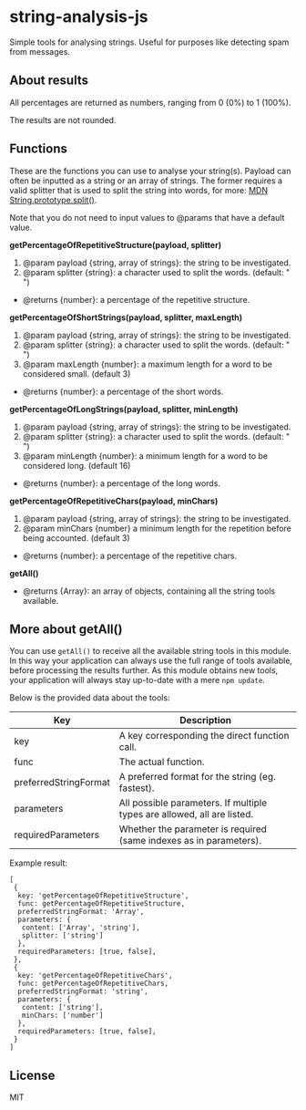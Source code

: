 # string-analysis-js
Simple tools for analysing strings.
Useful for purposes like detecting spam from messages.

## About results

All percentages are returned as numbers, ranging from 0 (0%) to 1 (100%).

The results are not rounded.

## Functions

These are the functions you can use to analyse your string(s). Payload can often be
inputted as a string or an array of strings. The former requires a valid splitter that is
used to split the string into words, for more: 
[MDN String.prototype.split()](https://developer.mozilla.org/en-US/docs/Web/JavaScript/Reference/Global_Objects/String/split).

Note that you do not need to input values to @params that have a default value.

**getPercentageOfRepetitiveStructure(payload, splitter)**

1. @param payload {string, array of strings}: the string to be investigated.
2. @param splitter {string}: a character used to split the words. (default: " ")
- @returns {number}: a percentage of the repetitive structure.


**getPercentageOfShortStrings(payload, splitter, maxLength)**

1. @param payload {string, array of strings}: the string to be investigated.
2. @param splitter {string}: a character used to split the words. (default: " ")
3. @param maxLength {number}: a maximum length for a word to be considered small. (default 3)
- @returns {number}: a percentage of the short words.


**getPercentageOfLongStrings(payload, splitter, minLength)**


1. @param payload {string, array of strings}: the string to be investigated.
2. @param splitter {string}: a character used to split the words. (default: " ")
3. @param minLength {number}: a minimum length for a word to be considered long. (default 16)
- @returns {number}: a percentage of the long words.


**getPercentageOfRepetitiveChars(payload, minChars)**

1. @param payload {string, array of strings}: the string to be investigated.
2. @param minChars {number} a minimum length for the repetition before being accounted. (default 3)
- @returns {number}: a percentage of the repetitive chars.


**getAll()**

- @returns {Array}: an array of objects, containing all the string tools available.

## More about getAll()

You can use `getAll()` to receive all the available string tools in this module. In this way your 
application can always use the full range of tools available, before processing the results further. 
As this module obtains new tools, your application will always stay up-to-date with a mere `npm update`.

Below is the provided data about the tools:

| Key | Description |
| --- | --- |
| key | A key corresponding the direct function call. |
| func | The actual function. |
| preferredStringFormat | A preferred format for the string (eg. fastest). |
| parameters | All possible parameters. If multiple types are allowed, all are listed. |
| requiredParameters | Whether the parameter is required (same indexes as in parameters). |

Example result:
```
[
 {
  key: 'getPercentageOfRepetitiveStructure',
  func: getPercentageOfRepetitiveStructure,
  preferredStringFormat: 'Array',
  parameters: {
   content: ['Array', 'string'],
   splitter: ['string']
  },
  requiredParameters: [true, false],
 },
 {
  key: 'getPercentageOfRepetitiveChars',
  func: getPercentageOfRepetitiveChars,
  preferredStringFormat: 'string',
  parameters: {
   content: ['string'],
   minChars: ['number']
  },
  requiredParameters: [true, false],
 }
]
```

## License
MIT

